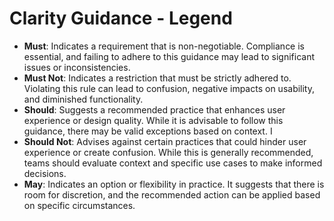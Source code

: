 # Clarity Guidance - Legend 

* **Must**: Indicates a requirement that is non-negotiable. Compliance is essential, and failing to adhere to this guidance may lead to significant issues or inconsistencies.
* **Must Not**: Indicates a restriction that must be strictly adhered to. Violating this rule can lead to confusion, negative impacts on usability, and diminished functionality.
* **Should**: Suggests a recommended practice that enhances user experience or design quality. While it is advisable to follow this guidance, there may be valid exceptions based on context. I
* **Should Not**: Advises against certain practices that could hinder user experience or create confusion. While this is generally recommended, teams should evaluate context and specific use cases to make informed decisions.
* **May**: Indicates an option or flexibility in practice. It suggests that there is room for discretion, and the recommended action can be applied based on specific circumstances.
